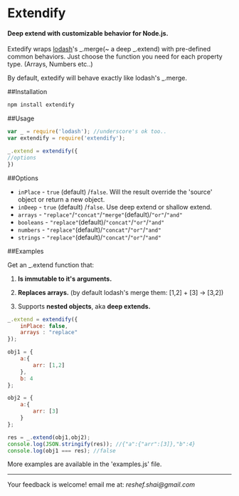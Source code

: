 # Extendify

#### Deep extend with customizable behavior for Node.js.


Extedify wraps [lodash](http://lodash.com)'s _.merge(~ a deep _.extend) with pre-defined common behaviors. Just choose the function you need for each property type. (Arrays, Numbers etc..)

By default, extedify will behave exactly like lodash's _.merge.


##Installation
```javascript
npm install extendify
```
##Usage
```javascript
var _ = require('lodash'); //underscore's ok too..
var extendify = require('extendify');

_.extend = extendify({
//options
})
```

##Options

- `inPlace` - `true` (default) /`false`. Will the result override the 'source' object or return a new object.
- `inDeep` - `true` (default) /`false`. Use deep extend or shallow extend.
- `arrays` - `"replace"`/`"concat"`/`"merge"`(default)/`"or"`/`"and"`
- `booleans` - `"replace"`(default)/`"concat"`/`"or"`/`"and"`
- `numbers` - `"replace"`(default)/`"concat"`/`"or"`/`"and"`
- `strings` - `"replace"`(default)/`"concat"`/`"or"`/`"and"`

##Examples

Get an _.extend function that:

1. **Is immutable to it's arguments.**

2. **Replaces arrays.** (by default lodash's merge them: [1,2] + [3] -> [3,2])

3. Supports **nested objects**, aka **deep extends.**

```javascript
_.extend = extendify({
    inPlace: false,
    arrays : "replace"
});

obj1 = {
    a:{
        arr: [1,2]
    },
    b: 4
};

obj2 = {
    a:{
        arr: [3]
    }
};

res = _.extend(obj1,obj2);
console.log(JSON.stringify(res)); //{"a":{"arr":[3]},"b":4}
console.log(obj1 === res); //false
```

More examples are available in the 'examples.js' file.

--------------
Your feedback is welcome! email me at: _reshef.shai@gmail.com_
